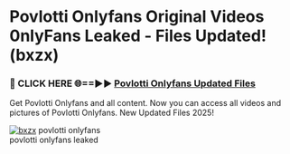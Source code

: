# Povlotti Onlyfans Original Videos 0nlyFans Leaked - Files Updated! (bxzx)

<h3>🔴 CLICK HERE 🌐==►► <a href="https://tinyurl.com/ms9xzufz" rel="nofollow">Povlotti Onlyfans Updated Files</a></h3>

Get Povlotti Onlyfans and all content. Now you can access all videos and pictures of Povlotti Onlyfans. New Updated Files 2025!

[![bxzx](https://i.imgur.com/NaUBvic.gif)](https://tinyurl.com/ms9xzufz)
povlotti onlyfans<br>
povlotti onlyfans leaked